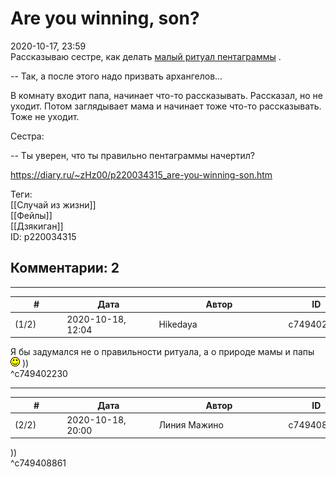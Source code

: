 Are you winning, son?
=====================

  
2020-10-17, 23:59  
 Рассказываю сестре, как делать  [малый ритуал пентаграммы](http://www.wiki93.ru/index.php?title=%D0%9C%D0%B0%D0%BB%D1%8B%D0%B9_%D1%80%D0%B8%D1%82%D1%83%D0%B0%D0%BB_%D0%9F%D0%B5%D0%BD%D1%82%D0%B0%D0%B3%D1%80%D0%B0%D0%BC%D0%BC%D1%8B)  .   
   
 -- Так, а после этого надо призвать архангелов...   
   
 В комнату входит папа, начинает что-то рассказывать. Рассказал, но не уходит. Потом заглядывает мама и начинает тоже что-то рассказывать. Тоже не уходит.   
   
 Сестра:   
   
 -- Ты уверен, что ты правильно пентаграммы начертил?   
  
<https://diary.ru/~zHz00/p220034315_are-you-winning-son.htm>  
  
Теги:  
[[Случай из жизни]]  
[[Фейлы]]  
[[Дзякиган]]  
ID: p220034315  


Комментарии: 2
--------------

  


---



|         #         |              Дата              |                     Автор                     |           ID           |
| --- | --- | --- | --- |
| (1/2) | 2020-10-18, 12:04 | Hikedaya | c749402230 |

  
 Я бы задумался не о правильности ритуала, а о природе мамы и папы ![:)](pics/3.gif) ))   
 ^c749402230

---



|         #         |              Дата              |                     Автор                     |           ID           |
| --- | --- | --- | --- |
| (2/2) | 2020-10-18, 20:00 | Линия Мажино | c749408861 |

  
 ))   
 ^c749408861